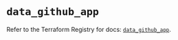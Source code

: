# `data_github_app`

Refer to the Terraform Registry for docs: [`data_github_app`](https://registry.terraform.io/providers/integrations/github/6.3.0/docs/data-sources/app).
